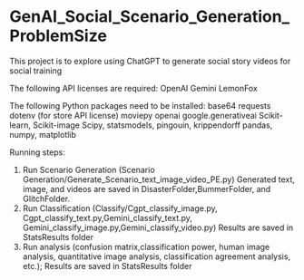 # GenAI_Social_Scenario_Generation_ProblemSize
This project is to explore using ChatGPT to generate social story videos for social training


The following API licenses are required:
OpenAI
Gemini
LemonFox

The following Python packages need to be installed:
base64
requests
dotenv (for store API license)
moviepy
openai
google.generativeai
Scikit-learn, Scikit-image
Scipy, statsmodels, pingouin, krippendorff
pandas, numpy, matplotlib

Running steps:
1. Run Scenario Generation (Scenario Generation/Generate_Scenario_text_image_video_PE.py)
    Generated text, image, and videos are saved in DisasterFolder,BummerFolder, and GlitchFolder.
2. Run Classification (Classify/Cgpt_classify_image.py, Cgpt_classify_text.py,Gemini_classify_text.py, Gemini_classify_image.py,Gemini_classify_video.py)
    Results are saved in StatsResults folder
3. Run analysis (confusion matrix,classification power, human image analysis, quantitative image analysis, classification agreement analysis, etc.); 
    Results are saved in StatsResults folder
